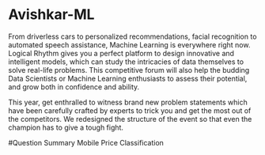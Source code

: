 # Avishkar-ML
From driverless cars to personalized recommendations, facial recognition to automated speech assistance, Machine Learning is everywhere right now. Logical Rhythm gives you a perfect platform to design innovative and intelligent models, which can study the intricacies of data themselves to solve real-life problems. This competitive forum will also help the budding Data Scientists or Machine Learning enthusiasts to assess their potential, and grow both in confidence and ability.

This year, get enthralled to witness brand new problem statements which have been carefully crafted by experts to trick you and get the most out of the competitors. We redesigned the structure of the event so that even the champion has to give a tough fight.

#Question Summary 
Mobile Price Classification
